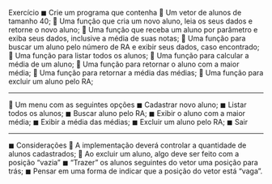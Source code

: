 Exercício
◼ Crie um programa que contenha
 Um vetor de alunos de tamanho 40;
 Uma função que cria um novo aluno, leia os seus dados e
retorne o novo aluno;
 Uma função que receba um aluno por parâmetro e exiba seus
dados, inclusive a média de suas notas;
 Uma função para buscar um aluno pelo número de RA e exibir
seus dados, caso encontrado;
 Uma função para listar todos os alunos;
 Uma função para calcular a média de um aluno;
 Uma função para retornar o aluno com a maior média;
 Uma função para retornar a média das médias;
 Uma função para excluir um aluno pelo RA;

-----------------------------------------------
 Um menu com as seguintes opções
◼ Cadastrar novo aluno;
◼ Listar todos os alunos;
◼ Buscar aluno pelo RA;
◼ Exibir o aluno com a maior média;
◼ Exibir a média das médias;
◼ Excluir um aluno pelo RA;
◼ Sair
 
 -----------------------------------------------
◼ Considerações
 A implementação deverá controlar a quantidade de alunos
cadastrados;
 Ao excluir um aluno, algo deve ser feito com a posição “vazia”
◼ “Trazer” os alunos seguintes do vetor uma posição para trás;
◼ Pensar em uma forma de indicar que a posição do vetor está “vaga”.